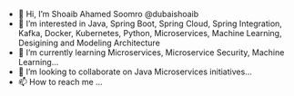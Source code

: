 - 👋 Hi, I’m Shoaib Ahamed Soomro @dubaishoaib
- 👀 I’m interested in Java, Spring Boot, Spring Cloud, Spring Integration, Kafka, Docker, Kubernetes, Python, Microservices, Machine Learning, Desigining and Modeling Architecture
- 🌱 I’m currently learning Microservices, Microservice Security, Machine Learning...
- 💞️ I’m looking to collaborate on Java Microservices initiatives...
- 📫 How to reach me ...

<!---
dubaishoaib/dubaishoaib is a ✨ special ✨ repository because its `README.md` (this file) appears on your GitHub profile.
You can click the Preview link to take a look at your changes.
--->
